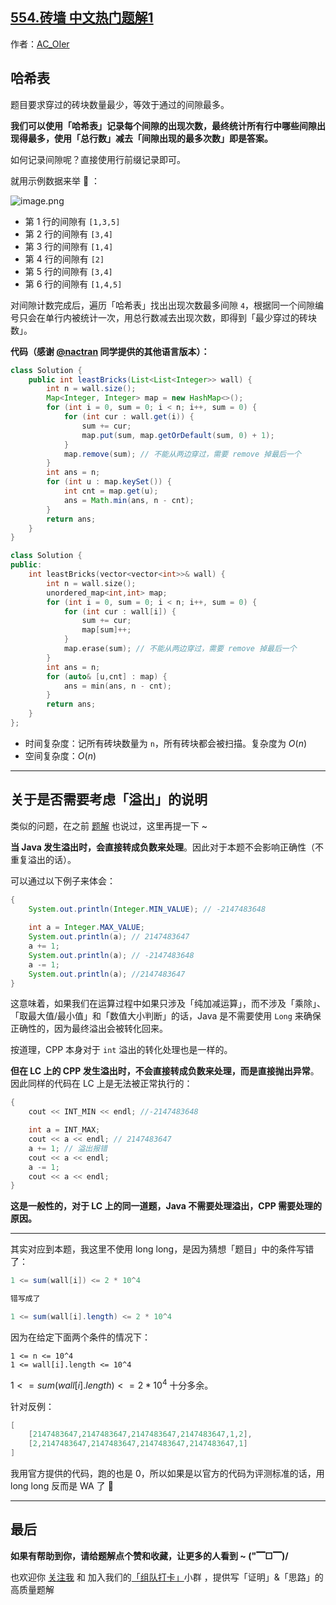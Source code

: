 ## [554.砖墙 中文热门题解1](https://leetcode.cn/problems/brick-wall/solutions/100000/gong-shui-san-xie-zheng-nan-ze-fan-shi-y-gsri)

作者：[AC_OIer](https://leetcode.cn/u/AC_OIer)
## 哈希表

题目要求穿过的砖块数量最少，等效于通过的间隙最多。

**我们可以使用「哈希表」记录每个间隙的出现次数，最终统计所有行中哪些间隙出现得最多，使用「总行数」减去「间隙出现的最多次数」即是答案。**

如何记录间隙呢？直接使用行前缀记录即可。

就用示例数据来举 🌰 ：

![image.png](https://pic.leetcode-cn.com/1619762681-rvgTEO-image.png)

* 第 1 行的间隙有 `[1,3,5]`
* 第 2 行的间隙有 `[3,4]`
* 第 3 行的间隙有 `[1,4]`
* 第 4 行的间隙有 `[2]`
* 第 5 行的间隙有 `[3,4]`
* 第 6 行的间隙有 `[1,4,5]`

对间隙计数完成后，遍历「哈希表」找出出现次数最多间隙 `4`，根据同一个间隙编号只会在单行内被统计一次，用总行数减去出现次数，即得到「最少穿过的砖块数」。

**代码（感谢 [@nactran](/u/pleviumtan/) 同学提供的其他语言版本）：**
```Java []
class Solution {
    public int leastBricks(List<List<Integer>> wall) {
        int n = wall.size();
        Map<Integer, Integer> map = new HashMap<>();
        for (int i = 0, sum = 0; i < n; i++, sum = 0) {
            for (int cur : wall.get(i)) {
                sum += cur;
                map.put(sum, map.getOrDefault(sum, 0) + 1);
            }
            map.remove(sum); // 不能从两边穿过，需要 remove 掉最后一个
        }
        int ans = n;
        for (int u : map.keySet()) {
            int cnt = map.get(u);
            ans = Math.min(ans, n - cnt);
        }
        return ans;
    }
}
```
```C++ []
class Solution {
public:
    int leastBricks(vector<vector<int>>& wall) {
        int n = wall.size();
        unordered_map<int,int> map;
        for (int i = 0, sum = 0; i < n; i++, sum = 0) {
            for (int cur : wall[i]) {
                sum += cur;
                map[sum]++;
            }
            map.erase(sum); // 不能从两边穿过，需要 remove 掉最后一个
        }
        int ans = n;
        for (auto& [u,cnt] : map) {
            ans = min(ans, n - cnt);
        }
        return ans;
    }
};
```
* 时间复杂度：记所有砖块数量为 `n`，所有砖块都会被扫描。复杂度为 $O(n)$
* 空间复杂度：$O(n)$

***

## 关于是否需要考虑「溢出」的说明

类似的问题，在之前 [题解](https://leetcode-cn.com/problems/combination-sum-iv/solution/gong-shui-san-xie-yu-wan-quan-bei-bao-we-x0kn/) 也说过，这里再提一下 ~ 

**当 Java 发生溢出时，会直接转成负数来处理**。因此对于本题不会影响正确性（不重复溢出的话）。

可以通过以下例子来体会：

```Java []
{
    System.out.println(Integer.MIN_VALUE); // -2147483648
    
    int a = Integer.MAX_VALUE;
    System.out.println(a); // 2147483647
    a += 1;
    System.out.println(a); // -2147483648
    a -= 1;
    System.out.println(a); //2147483647
}
```

这意味着，如果我们在运算过程中如果只涉及「纯加减运算」，而不涉及「乘除」、「取最大值/最小值」和「数值大小判断」的话，Java 是不需要使用 `Long` 来确保正确性的，因为最终溢出会被转化回来。

按道理，CPP 本身对于 `int` 溢出的转化处理也是一样的。

**但在 LC 上的 CPP 发生溢出时，不会直接转成负数来处理，而是直接抛出异常**。因此同样的代码在 LC 上是无法被正常执行的：

```C++ []
{
    cout << INT_MIN << endl; //-2147483648

    int a = INT_MAX; 
    cout << a << endl; // 2147483647
    a += 1; // 溢出报错
    cout << a << endl;
    a -= 1;
    cout << a << endl;
}
```

**这是一般性的，对于 LC 上的同一道题，Java 不需要处理溢出，CPP 需要处理的原因。**

***
其实对应到本题，我这里不使用 long long，是因为猜想「题目」中的条件写错了：

```Java 
1 <= sum(wall[i]) <= 2 * 10^4

错写成了

1 <= sum(wall[i].length) <= 2 * 10^4
```

因为在给定下面两个条件的情况下：

```
1 <= n <= 10^4
1 <= wall[i].length <= 10^4
```

$1 <= sum(wall[i].length) <= 2 * 10^4$ 十分多余。

针对反例：
```Java
[
    [2147483647,2147483647,2147483647,2147483647,1,2], 
    [2,2147483647,2147483647,2147483647,2147483647,1]
]
```

我用官方提供的代码，跑的也是 0，所以如果是以官方的代码为评测标准的话，用 long long 反而是 WA 了 🤣


***

## 最后

**如果有帮助到你，请给题解点个赞和收藏，让更多的人看到 ~ ("▔□▔)/**

也欢迎你 [关注我](https://oscimg.oschina.net/oscnet/up-19688dc1af05cf8bdea43b2a863038ab9e5.png) 和 加入我们的[「组队打卡」](https://leetcode-cn.com/u/ac_oier/)小群 ，提供写「证明」&「思路」的高质量题解 
